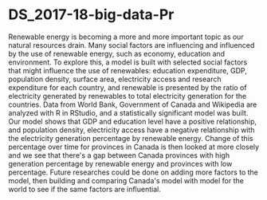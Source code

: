 # DS_2017-18-big-data-Pr

Renewable energy is becoming a more and more important topic as our natural resources drain. Many social factors are influencing and influenced by the use of renewable energy, such as economy, education and environment. To explore this, a model is built with selected social factors that might influence the use of renewables: education expenditure, GDP, population density, surface area, electricity access and research expenditure for each country, and renewable is presented by the ratio of electricity generated by renewables to total electricity generation for the countries. Data from World Bank, Government of Canada and Wikipedia are analyzed with R in RStudio, and a statistically significant model was built. Our model shows that GDP and education level have a positive relationship, and population density, electricity access have a negative relationship with the electricity generation percentage by renewable energy. Change of this percentage over time for provinces in Canada is then looked at more closely and we see that there's a gap between Canada provinces with high generation percentage by renewable energy and provinces with low percentage. Future researches could be done on adding more factors to the model, then building and comparing Canada's model with model for the world to see if the same factors are influential.